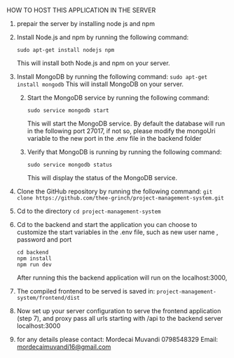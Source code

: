 HOW TO HOST THIS APPLICATION IN THE SERVER
1. prepair the server by installing node js and npm
2. Install Node.js and npm by running the following command:
    ```
    sudo apt-get install nodejs npm
    ```
    This will install both Node.js and npm on your server.

3. Install MongoDB by running the following command:
        ```
        sudo apt-get install mongodb
        ```
        This will install MongoDB on your server.

    2. Start the MongoDB service by running the following command:
        ```
        sudo service mongodb start
        ```
        This will start the MongoDB service.
        By default the database will run in the following port 27017, if not so, please modify the mongoUri variable to the new port in the 
            .env file in the backend folder

    3. Verify that MongoDB is running by running the following command:
        ```
        sudo service mongodb status
        ```
        This will display the status of the MongoDB service.
4. Clone the GitHub repository by running the following command:
        ```
        git clone https://github.com/thee-grinch/project-management-system.git
        ```
    
5. Cd to the  directory
        ```
        cd project-management-system
        ```
6. Cd to the backend and start the application
    you can choose to customize the start variables in the .env file, such as new user name , password  and port

    ```
    cd backend 
    npm install
    npm run dev
    ```
    After running this the backend application will run on the localhost:3000,
7.  The compiled frontend to be served is saved in:
        ``` project-management-system/frontend/dist
        ```
8.   Now set up your server configuration to serve the frontend application (step 7), and proxy pass all urls starting with /api to the backend server localhost:3000
9. for any details please contact:
    Mordecai Muvandi 0798548329
    Email: mordecaimuvandi16@gmail.com

